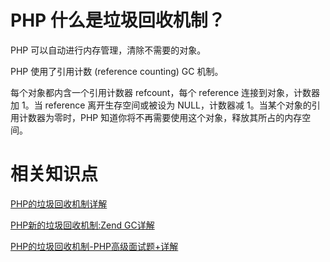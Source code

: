 # PHP 什么是垃圾回收机制？

PHP 可以自动进行内存管理，清除不需要的对象。

PHP 使用了引用计数 (reference counting) GC 机制。

每个对象都内含一个引用计数器 refcount，每个 reference 连接到对象，计数器加 1。当 reference 离开生存空间或被设为 NULL，计数器减 1。当某个对象的引用计数器为零时，PHP 知道你将不再需要使用这个对象，释放其所占的内存空间。

# 相关知识点
[PHP的垃圾回收机制详解](https://www.cnblogs.com/taijun/p/4206770.html)

[PHP新的垃圾回收机制:Zend GC详解](https://www.cnblogs.com/orlion/p/5350844.html)
 
[PHP的垃圾回收机制-PHP高级面试题+详解](https://zhuanlan.zhihu.com/p/170598213) 


